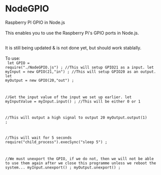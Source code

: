 # NodeGPIO
Raspberry PI GPIO in Node.js
<br><br>
This enables you to use the Raspberry Pi's GPIO ports in Node.js.

<br>It is still being updated & is not done yet, but should work stablally.
<br><br>
To use:<br>
<code>
let GPIO = require("./NodeGPIO.js") ;
//This will setup GPIO21 as a input.
let myInput = new GPIO(21,"in") ;
//This will setup GPIO20 as an output.
let myOutput = new GPIO(20,"out") ;

//Get the input value of the input we set up earlier.
let myInputValue = myInput.input() ; //This will be either 0 or 1

//This will output a high signal to output 20
myOutput.output(1) ;

//This will wait for 5 seconds
require("child_process").execSync("sleep 5") ;

//We must unexport the GPIO, if we do not, then we will not be able to use them again after we close this programme unless we reboot the system...
myInput.unexport() ;
myOutput.unexport() ;
</code>
<!--
<br>I have tried to add all of the fetured however it is not yet done yet. Here is what I have so far:
<br>
<ul>
<h3>Stuff that I have added for handy usage</h3>
<li>GPIO.when(channel,input,function to do) - This will wait for the specified chanel to be either high or low (as specified by the second argument) & then call the specified function with an argument given which is the value that the inout now is.</li>
<li>GPIO.onchange(channel,function to do,wether to repeat when changed again) - This will call the funtion specified whenever the chanel changes input.</li>
<h3>Standard:</h3>
<li>GPIO.setmode(mode) - Can be GPIO.BOARD or GPIO.BCM - Sets the pin numbering system - Read more <a href="https://sourceforge.net/p/raspberry-gpio-python/wiki/BasicUsage/">here</a></li>
<li>GPIO.getmode() - Coming soon</li>
<li>GPIO.setwarnngs()</li>
<li>GPIO.setup(channel,GPIO.IN/GPIO.OUT) - Sets up the specified chanel as an input or an output - Read more <a href="https://sourceforge.net/p/raspberry-gpio-python/wiki/BasicUsage/">here</a></li>
<li>GPIO.input(channel) - Returns 1 (of input it high) or 0 (if input is low) - Read more <a href="https://sourceforge.net/p/raspberry-gpio-python/wiki/BasicUsage/">here</a></li>
<li>GPIO.cleanup() - Coming soon</li>
<li>Board infomation - Coming soon</li>
</ul>
-->